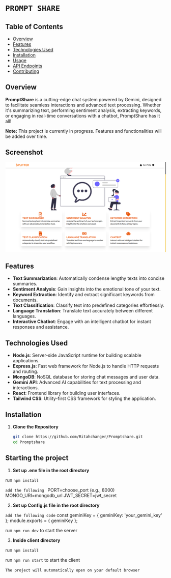# `PROMPT SHARE`

## Table of Contents
- [Overview](#overview)
- [Features](#features)
- [Technologies Used](#technologies-used)
- [Installation](#installation)
- [Usage](#usage)
- [API Endpoints](#api-endpoints)
- [Contributing](#contributing)

## Overview
**PromptShare** is a cutting-edge chat system powered by Gemini, designed to facilitate seamless interactions and advanced text processing. Whether it's summarizing text, performing sentiment analysis, extracting keywords, or engaging in real-time conversations with a chatbot, PromptShare has it all!

**Note:** This project is currently in progress. Features and functionalities will be added over time.

## Screenshot

![Prompt Screenshot](client/src/Assets/screenshots/prompt1.png)

## Features
- **Text Summarization**: Automatically condense lengthy texts into concise summaries.
- **Sentiment Analysis**: Gain insights into the emotional tone of your text.
- **Keyword Extraction**: Identify and extract significant keywords from documents.
- **Text Classification**: Classify text into predefined categories effortlessly.
- **Language Translation**: Translate text accurately between different languages.
- **Interactive Chatbot**: Engage with an intelligent chatbot for instant responses and assistance.

## Technologies Used
- **Node.js**: Server-side JavaScript runtime for building scalable applications.
- **Express.js**: Fast web framework for Node.js to handle HTTP requests and routing.
- **MongoDB**: NoSQL database for storing chat messages and user data.
- **Gemini API**: Advanced AI capabilities for text processing and interactions.
- **React**: Frontend library for building user interfaces.
- **Tailwind CSS**: Utility-first CSS framework for styling the application.

## Installation

1. **Clone the Repository**
   ```bash
   git clone https://github.com/Ritahchanger/Promptshare.git
   cd Promptshare


## Starting the project

1. **Set up .env file in the root directory**

run `npm install`

`add the following `
PORT=choose_port (e.g., 8000)
MONGO_URI=mongodb_url
JWT_SECRET=jwt_secret

2. **Set up Config.js file in the root directory**

`add the following code`
const geminiKey = {
    geminiKey: 'your_gemini_key'
};
module.exports = { geminiKey };

run `npm run dev` to start the server

3. **Inside client directory**

run `npm install`

run `npm run start` to start the client

`The project will automatically open on your default browser`










